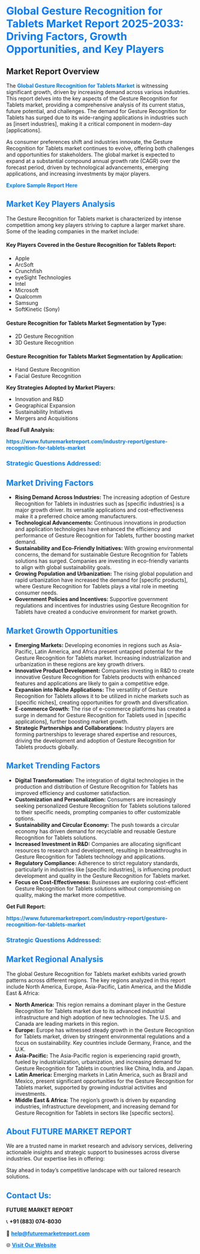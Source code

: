 <h1 style="color: #007BFF;">Global Gesture Recognition for Tablets Market Report 2025-2033: Driving Factors, Growth Opportunities, and Key Players</h1>

<section id="overview">
<h2>Market Report Overview</h2>
<p>The <a href="https://www.futuremarketreport.com/industry-report/gesture-recognition-for-tablets-market" style="color: #007BFF; text-decoration: none;"><strong>Global Gesture Recognition for Tablets Market</strong></a> is witnessing significant growth, driven by increasing demand across various industries. This report delves into the key aspects of the Gesture Recognition for Tablets market, providing a comprehensive analysis of its current status, future potential, and challenges. The demand for Gesture Recognition for Tablets has surged due to its wide-ranging applications in industries such as [insert industries], making it a critical component in modern-day [applications].</p>
<p>As consumer preferences shift and industries innovate, the Gesture Recognition for Tablets market continues to evolve, offering both challenges and opportunities for stakeholders. The global market is expected to expand at a substantial compound annual growth rate (CAGR) over the forecast period, driven by technological advancements, emerging applications, and increasing investments by major players.</p>
</section>

<section id="overview">
<p><a href="https://www.futuremarketreport.com/request-sample/reportId=104053" style="color: #007BFF; text-decoration: none;"><strong>Explore Sample Report Here</strong></a></p>
</section>

<section id="key-players">
<h2 style="color: #007BFF;">Market Key Players Analysis</h2>
<p>The Gesture Recognition for Tablets market is characterized by intense competition among key players striving to capture a larger market share. Some of the leading companies in the market include:</p>
<h4>Key Players Covered in the Gesture Recognition for Tablets Report:</h4>
<ul><li>Apple</li><li>ArcSoft</li><li>Crunchfish</li><li>eyeSight Technologies</li><li>Intel</li><li>Microsoft</li><li>Qualcomm</li><li>Samsung</li><li>SoftKinetic (Sony)</li></ul>
<h4>Gesture Recognition for Tablets Market Segmentation by Type:</h4>
<ul><li>2D Gesture Recognition</li><li>3D Gesture Recognition</li></ul>

<h4>Gesture Recognition for Tablets Market Segmentation by Application:</h4>
<ul><li>Hand Gesture Recognition</li><li>Facial Gesture Recognition</li></ul>
<p><strong>Key Strategies Adopted by Market Players:</strong></p>
<ul>
<li>Innovation and R&D</li>
<li>Geographical Expansion</li>
<li>Sustainability Initiatives</li>
<li>Mergers and Acquisitions</li>
</ul>
</section>

<section>
<p><strong>Read Full Analysis: </strong></p><a href="https://www.futuremarketreport.com/industry-report/gesture-recognition-for-tablets-market" style="color: #007BFF; text-decoration: none;"><strong>https://www.futuremarketreport.com/industry-report/gesture-recognition-for-tablets-market</strong></a>
<h3 style="color: #007BFF;">Strategic Questions Addressed:</h3>
</section>

<section id="driving-factors">
<h2 style="color: #007BFF;">Market Driving Factors</h2>
<ul>
<li><strong>Rising Demand Across Industries:</strong> The increasing adoption of Gesture Recognition for Tablets in industries such as [specific industries] is a major growth driver. Its versatile applications and cost-effectiveness make it a preferred choice among manufacturers.</li>
<li><strong>Technological Advancements:</strong> Continuous innovations in production and application technologies have enhanced the efficiency and performance of Gesture Recognition for Tablets, further boosting market demand.</li>
<li><strong>Sustainability and Eco-Friendly Initiatives:</strong> With growing environmental concerns, the demand for sustainable Gesture Recognition for Tablets solutions has surged. Companies are investing in eco-friendly variants to align with global sustainability goals.</li>
<li><strong>Growing Population and Urbanization:</strong> The rising global population and rapid urbanization have increased the demand for [specific products], where Gesture Recognition for Tablets plays a vital role in meeting consumer needs.</li>
<li><strong>Government Policies and Incentives:</strong> Supportive government regulations and incentives for industries using Gesture Recognition for Tablets have created a conducive environment for market growth.</li>
</ul>
</section>

<section id="growth-opportunities">
<h2 style="color: #007BFF;">Market Growth Opportunities</h2>
<ul>
<li><strong>Emerging Markets:</strong> Developing economies in regions such as Asia-Pacific, Latin America, and Africa present untapped potential for the Gesture Recognition for Tablets market. Increasing industrialization and urbanization in these regions are key growth drivers.</li>
<li><strong>Innovative Product Development:</strong> Companies investing in R&D to create innovative Gesture Recognition for Tablets products with enhanced features and applications are likely to gain a competitive edge.</li>
<li><strong>Expansion into Niche Applications:</strong> The versatility of Gesture Recognition for Tablets allows it to be utilized in niche markets such as [specific niches], creating opportunities for growth and diversification.</li>
<li><strong>E-commerce Growth:</strong> The rise of e-commerce platforms has created a surge in demand for Gesture Recognition for Tablets used in [specific applications], further boosting market growth.</li>
<li><strong>Strategic Partnerships and Collaborations:</strong> Industry players are forming partnerships to leverage shared expertise and resources, driving the development and adoption of Gesture Recognition for Tablets products globally.</li>
</ul>
</section>

<section id="trending-factors">
<h2 style="color: #007BFF;">Market Trending Factors</h2>
<ul>
<li><strong>Digital Transformation:</strong> The integration of digital technologies in the production and distribution of Gesture Recognition for Tablets has improved efficiency and customer satisfaction.</li>
<li><strong>Customization and Personalization:</strong> Consumers are increasingly seeking personalized Gesture Recognition for Tablets solutions tailored to their specific needs, prompting companies to offer customizable options.</li>
<li><strong>Sustainability and Circular Economy:</strong> The push towards a circular economy has driven demand for recyclable and reusable Gesture Recognition for Tablets solutions.</li>
<li><strong>Increased Investment in R&D:</strong> Companies are allocating significant resources to research and development, resulting in breakthroughs in Gesture Recognition for Tablets technology and applications.</li>
<li><strong>Regulatory Compliance:</strong> Adherence to strict regulatory standards, particularly in industries like [specific industries], is influencing product development and quality in the Gesture Recognition for Tablets market.</li>
<li><strong>Focus on Cost-Effectiveness:</strong> Businesses are exploring cost-efficient Gesture Recognition for Tablets solutions without compromising on quality, making the market more competitive.</li>
</ul>
</section>

<section>
<p><strong>Get Full Report: </strong></p><a href="https://www.futuremarketreport.com/industry-report/gesture-recognition-for-tablets-market" style="color: #007BFF; text-decoration: none;"><strong>https://www.futuremarketreport.com/industry-report/gesture-recognition-for-tablets-market</strong></a>
<h3 style="color: #007BFF;">Strategic Questions Addressed:</h3>
</section>


<section id="regional-analysis">
<h2 style="color: #007BFF;">Market Regional Analysis</h2>
<p>The global Gesture Recognition for Tablets market exhibits varied growth patterns across different regions. The key regions analyzed in this report include North America, Europe, Asia-Pacific, Latin America, and the Middle East & Africa:</p>
<ul>
<li><strong>North America:</strong> This region remains a dominant player in the Gesture Recognition for Tablets market due to its advanced industrial infrastructure and high adoption of new technologies. The U.S. and Canada are leading markets in this region.</li>
<li><strong>Europe:</strong> Europe has witnessed steady growth in the Gesture Recognition for Tablets market, driven by stringent environmental regulations and a focus on sustainability. Key countries include Germany, France, and the U.K.</li>
<li><strong>Asia-Pacific:</strong> The Asia-Pacific region is experiencing rapid growth, fueled by industrialization, urbanization, and increasing demand for Gesture Recognition for Tablets in countries like China, India, and Japan.</li>
<li><strong>Latin America:</strong> Emerging markets in Latin America, such as Brazil and Mexico, present significant opportunities for the Gesture Recognition for Tablets market, supported by growing industrial activities and investments.</li>
<li><strong>Middle East & Africa:</strong> The region’s growth is driven by expanding industries, infrastructure development, and increasing demand for Gesture Recognition for Tablets in sectors like [specific sectors].</li>
</ul>
</section>

<footer>
<h2 style="color: #007BFF;">About FUTURE MARKET REPORT</h2>
<p>We are a trusted name in market research and advisory services, delivering actionable insights and strategic support to businesses across diverse industries. Our expertise lies in offering:</p>

<p>Stay ahead in today’s competitive landscape with our tailored research solutions.</p>

<h2 style="color: #007BFF;">Contact Us:</h2>
<p><strong>FUTURE MARKET REPORT</strong></p>
<p>📞 <strong>+91 (883) 074-8030</strong></p>
<p>📧 <strong><a href="mailto:help@futuremarketreport.com" style="color: #007BFF;">help@futuremarketreport.com</a></strong></p>
<p>🌐 <strong><a href="https://www.futuremarketreport.com/" style="color: #007BFF;">Visit Our Website</a></strong></p>
</footer>